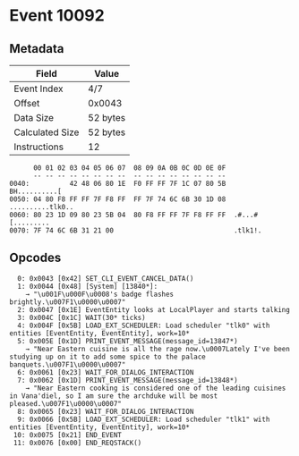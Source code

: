 # Event 10092

## Metadata

| Field           | Value    |
|-----------------|----------|
| Event Index     | 4/7      |
| Offset          | 0x0043   |
| Data Size       | 52 bytes |
| Calculated Size | 52 bytes |
| Instructions    | 12       |

```
      00 01 02 03 04 05 06 07  08 09 0A 0B 0C 0D 0E 0F
      -- -- -- -- -- -- -- --  -- -- -- -- -- -- -- --
0040:          42 48 06 80 1E  F0 FF FF 7F 1C 07 80 5B     BH..........[
0050: 04 80 F8 FF FF 7F F8 FF  FF 7F 74 6C 6B 30 1D 08  ..........tlk0..
0060: 80 23 1D 09 80 23 5B 04  80 F8 FF FF 7F F8 FF FF  .#...#[.........
0070: 7F 74 6C 6B 31 21 00                              .tlk1!.         
```

## Opcodes

```
  0: 0x0043 [0x42] SET_CLI_EVENT_CANCEL_DATA()
  1: 0x0044 [0x48] [System] [13840*]:
    → "\u001F\u000F\u0008's badge flashes brightly.\u007F1\u0000\u0007"
  2: 0x0047 [0x1E] EventEntity looks at LocalPlayer and starts talking
  3: 0x004C [0x1C] WAIT(30* ticks)
  4: 0x004F [0x5B] LOAD_EXT_SCHEDULER: Load scheduler "tlk0" with entities [EventEntity, EventEntity], work=10*
  5: 0x005E [0x1D] PRINT_EVENT_MESSAGE(message_id=13847*)
    → "Near Eastern cuisine is all the rage now.\u0007Lately I've been studying up on it to add some spice to the palace banquets.\u007F1\u0000\u0007"
  6: 0x0061 [0x23] WAIT_FOR_DIALOG_INTERACTION
  7: 0x0062 [0x1D] PRINT_EVENT_MESSAGE(message_id=13848*)
    → "Near Eastern cooking is considered one of the leading cuisines in Vana'diel, so I am sure the archduke will be most pleased.\u007F1\u0000\u0007"
  8: 0x0065 [0x23] WAIT_FOR_DIALOG_INTERACTION
  9: 0x0066 [0x5B] LOAD_EXT_SCHEDULER: Load scheduler "tlk1" with entities [EventEntity, EventEntity], work=10*
 10: 0x0075 [0x21] END_EVENT
 11: 0x0076 [0x00] END_REQSTACK()
```
